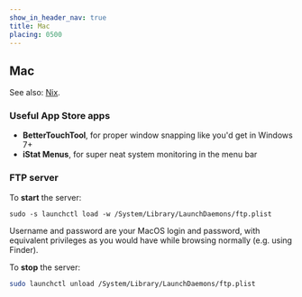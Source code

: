 ```yaml
---
show_in_header_nav: true
title: Mac
placing: 0500
---
```


## Mac

See also: [Nix](?nix).

### Useful App Store apps

- **BetterTouchTool**, for proper window snapping like you'd get in Windows 7+
- **iStat Menus**, for super neat system monitoring in the menu bar

### FTP server

To **start** the server:

```
sudo -s launchctl load -w /System/Library/LaunchDaemons/ftp.plist
```

Username and password are your MacOS login and password, with equivalent privileges as you would have while browsing normally (e.g. using Finder).

To **stop** the server:

```bash
sudo launchctl unload /System/Library/LaunchDaemons/ftp.plist
```